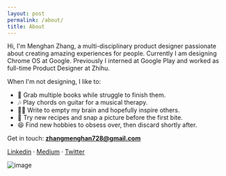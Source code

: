 ```yaml
---
layout: post
permalink: /about/
title: About
---
```


Hi, I'm Menghan Zhang, a multi-disciplinary product designer passionate about creating amazing experiences for people. Currently I am designing Chrome OS at Google. Previously I interned at Google Play and worked as full-time Product Designer at Zhihu.

When I'm not designing, I like to:

- 📖 Grab multiple books while struggle to finish them.
- 🎶 Play chords on guitar for a musical therapy.
- ✍🏻 Write to empty my brain and hopefully inspire others.
- 🍱 Try new recipes and snap a picture before the first bite.
- 😆 Find new hobbies to obsess over, then discard shortly after.

Get in touch: **zhangmenghan728@gmail.com**

[Linkedin](https://www.linkedin.com/in/menghan-zhang) · [Medium](https://medium.com/@menghanzhang) · [Twitter](https://twitter.com/melodiezhang)

![image](/imgs/common/photo.jpg)

